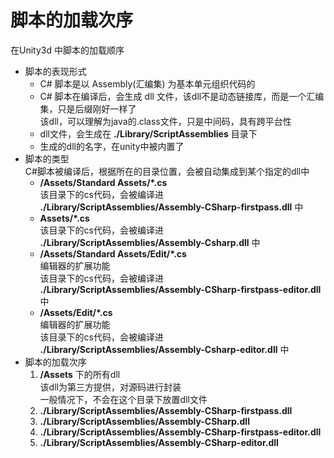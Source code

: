 # 脚本的加载次序
在Unity3d 中脚本的加载顺序
* 脚本的表现形式
    * C# 脚本是以 Assembly(汇编集) 为基本单元组织代码的
    * C# 脚本在编译后，会生成 dll 文件，该dll不是动态链接库，而是一个汇编集，只是后缀刚好一样了  
        该dll，可以理解为java的.class文件，只是中间码，具有跨平台性
    * dll文件，会生成在 **./Library/ScriptAssemblies** 目录下
    * 生成的dll的名字，在unity中被内置了
* 脚本的类型  
    C#脚本被编译后，根据所在的目录位置，会被自动集成到某个指定的dll中  
    * **/Assets/Standard Assets/*.cs**  
    该目录下的cs代码，会被编译进 **./Library/ScriptAssemblies/Assembly-CSharp-firstpass.dll** 中  
    * **Assets/*.cs**  
    该目录下的cs代码，会被编译进 **./Library/ScriptAssemblies/Assembly-Csharp.dll** 中  
    * **/Assets/Standard Assets/Edit/*.cs**  
    编辑器的扩展功能  
    该目录下的cs代码，会被编译进  
    **./Library/ScriptAssemblies/Assembly-CSharp-firstpass-editor.dll** 中  
    * **/Assets/Edit/*.cs**  
    编辑器的扩展功能  
    该目录下的cs代码，会被编译进 **./Library/ScriptAssemblies/Assembly-Csharp-editor.dll** 中
* 脚本的加载次序
    1. **/Assets** 下的所有dll  
    该dll为第三方提供，对源码进行封装  
    一般情况下，不会在这个目录下放置dll文件  
    2. **./Library/ScriptAssemblies/Assembly-CSharp-firstpass.dll**
    3. **./Library/ScriptAssemblies/Assembly-CSharp.dll**
    4. **./Library/ScriptAssemblies/Assembly-CSharp-firstpass-editor.dll**
    5. **./Library/ScriptAssemblies/Assembly-CSharp-editor.dll**